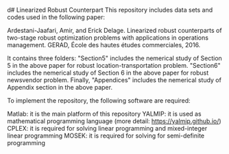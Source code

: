 d# Linearized Robust Counterpart
This repository includes data sets and codes used in the following paper:

Ardestani-Jaafari, Amir, and Erick Delage. Linearized robust counterparts of two-stage robust optimization problems with applications in operations management. GERAD, École des hautes études commerciales, 2016.

It contains three folders: "Section5" includes the nemerical study of Section 5 in the above paper for robust location-transportation problem. "Section6" includes the nemerical study of Section 6 in the above paper for robust newsvendor problem. Finally, "Appendices" includes the nemerical study of Appendix section in the above paper.

To implement the repository, the following software are required:

Matlab: it is the main platform of this repository
YALMIP: it is used as mathematical programming language (more detail: https://yalmip.github.io/)
CPLEX: it is required for solving linear programming and mixed-integer linear programming
MOSEK: it is required for solving for semi-definite programming

